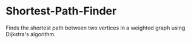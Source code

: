 # Shortest-Path-Finder
Finds the shortest path between two vertices in a weighted graph using Dijkstra's algorithm.
